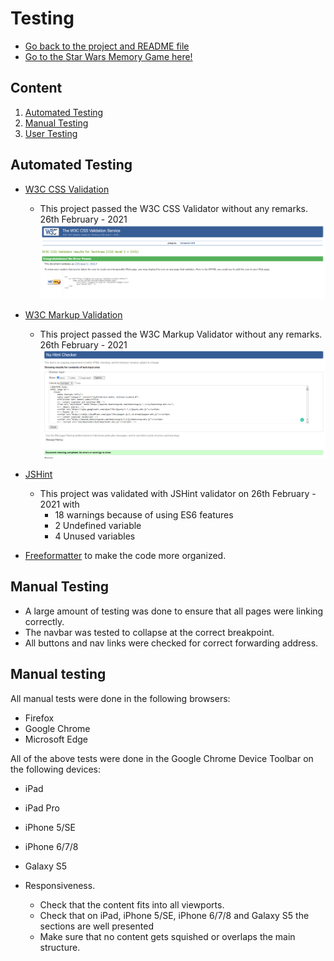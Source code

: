 # Testing
- [Go back to the project and README file](https://github.com/rlopezba1/MilestoneProject2#User-Stories)
- [Go to the Star Wars Memory Game here!](https://rlopezba1.github.io/MilestoneProject2/)

## Content
1. [Automated Testing](#automated-testing)
2. [Manual Testing](#manual-testing)
3. [User Testing](#user-testing)

## Automated Testing

- [W3C CSS Validation](https://jigsaw.w3.org/css-validator/)
    - This project passed the W3C CSS Validator without any remarks. 26th February - 2021
    ![CSS Validation Result](./assets/documentation/testing/cssValidator.png)

- [W3C Markup Validation](https://validator.w3.org/)
    - This project passed the W3C Markup Validator without any remarks. 26th February - 2021
     ![HTML Validation Result](./assets/documentation/testing/validatorHtml.png)

- [JSHint](https://jshint.com/)
    - This project was validated with JSHint validator on 26th February - 2021 with
        - 18 warnings because of using ES6 features
        - 2 Undefined variable
        - 4 Unused variables
- [Freeformatter](https://www.freeformatter.com/) to make the code more organized.

## Manual Testing 
- A large amount of testing was done to ensure that all pages were linking correctly.
- The navbar was tested to collapse at the correct breakpoint.
- All buttons and nav links were checked for correct forwarding address.

## Manual testing
All manual tests were done in the following browsers:
- Firefox
- Google Chrome
- Microsoft Edge

All of the above tests were done in the Google Chrome Device Toolbar on the following devices:

- iPad
- iPad Pro
- iPhone 5/SE
- iPhone 6/7/8
- Galaxy S5

- Responsiveness.
    - Check that the content fits into all viewports.
    - Check that on iPad, iPhone 5/SE, iPhone 6/7/8 and Galaxy S5 the sections are well presented
    - Make sure that no content gets squished or overlaps the main structure.
